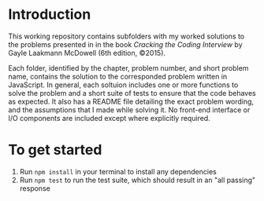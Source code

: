 # Introduction
This working repository contains subfolders with my worked solutions to the problems presented in in the book *Cracking the Coding Interview* by Gayle Laakmann McDowell (6th edition, ©2015).

Each folder, identified by the chapter, problem number, and short problem name, contains the solution to the corresponded problem written in JavaScript. In general, each soltuion includes one or more functions to solve the problem and a short suite of tests to ensure that the code behaves as expected. It also has a README file detailing the exact problem wording, and the assumptions that I made while solving it. No front-end interface or I/O components are included except where explicitly required. 



# To get started
1. Run `npm install` in your terminal to install any dependencies
2. Run `npm test` to run the test suite, which should result in an "all passing" response
